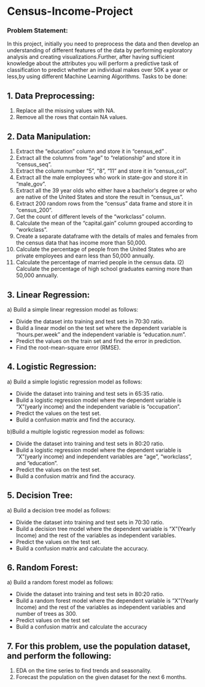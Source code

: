 # Census-Income-Project

### Problem Statement:
In this project, initially you need to preprocess the data and then develop an understanding of different features of the data by performing exploratory analysis and creating visualizations.Further, after having sufficient knowledge about the attributes you will perform a predictive task of classification to predict whether an individual makes over 50K a year or less,by using different Machine Learning Algorithms. 
 Tasks to be done:
 ## 1. Data Preprocessing:
1)	Replace all the missing values with NA.
2)	Remove all the rows that contain NA values. 
## 2. Data Manipulation:  
1) 	Extract the “education” column and store it in “census_ed” .
2) Extract all the columns from “age” to “relationship” and store it in “census_seq”.
3) Extract the column number “5”, “8”, “11” and store it in “census_col”.
4)	Extract all the male employees who work in state-gov and store it in “male_gov”.
5)	Extract all the 39 year olds who either have a bachelor's degree or who are native of the United States and store the result in “census_us”.
6)	Extract 200 random rows from the “census” data frame and store it in “census_200”.
7)	Get the count of different levels of the “workclass” column.
8)	Calculate the mean of the “capital.gain” column grouped according to “workclass”.
9)	Create a separate dataframe with the details of males and females from the census data that has income more than 50,000. 
10)	Calculate the percentage of people from the United States who are private employees and earn less than 50,000 annually. 
11)	Calculate the percentage of married people in the census data.
l2)	Calculate the percentage of high school graduates earning more than 50,000 annually. 
 
## 3. Linear Regression:
a) Build a simple linear regression model as follows:
- Divide the dataset into training and test sets in 70:30 ratio.
- Build a linear model on the test set where the dependent variable is “hours.per.week” and the independent variable is “education.num”.
- Predict the values on the train set and find the error in prediction. 
- Find the root-mean-square error (RMSE).

## 4. Logistic Regression:
a) Build a simple logistic regression model as follows:
- Divide the dataset into training and test sets in 65:35 ratio.
- Build a logistic regression model where the dependent variable is “X”(yearly income) and the independent variable is “occupation”.
- Predict the values on the test set.
- Build a confusion matrix and find the accuracy.

b)Build a multiple logistic regression model as follows:
- Divide the dataset into training and test sets in 80:20 ratio.
- Build a logistic regression model where the dependent variable is “X”(yearly income) and independent variables are “age”, “workclass”, and “education”.
- Predict the values on the test set.
- Build a confusion matrix and find the accuracy.

## 5. Decision Tree:
a) Build a decision tree model as follows:
- Divide the dataset into training and test sets in 70:30 ratio.
- Build a decision tree model where the dependent variable is “X”(Yearly Income) and the rest of the variables as independent variables.
- Predict the values on the test set.
- Build a confusion matrix and calculate the accuracy.
 
## 6. Random Forest:
a) Build a random forest model as follows:
- Divide the dataset into training and test sets in 80:20 ratio.
- Build a random forest model where the dependent variable is “X”(Yearly Income) and the rest of the variables as independent variables and number of trees as 300.
- Predict values on the test set
- Build a confusion matrix and calculate the accuracy

## 7. For this problem, use the population dataset, and perform the following:
1)	EDA on the time series to find trends and seasonality.
2) Forecast the population on the given dataset for the next 6 months. 
